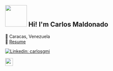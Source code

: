 <h2><img src="https://media.giphy.com/media/jUJhGiy5Hxn3Eo7us4/giphy.gif" width="70"> Hi! I'm Carlos Maldonado</h2>

📍 Caracas, Venezuela
<br>
📝 [Resume](https://drive.google.com/file/d/1XpAEPJp2abbtp9FuRjV-VEoO6lXRvNFE/view?usp=sharing)

[![Linkedin: carlosgmi](https://img.shields.io/badge/-carlosgmi-blue?style=flat-square&logo=Linkedin&logoColor=white&link=https://www.linkedin.com/in/carlosgmi/?locale=en_US)](https://www.linkedin.com/in/carlosgmi/?locale=en_US)

<img src="https://media.giphy.com/media/hvRJCLFzcasrR4ia7z/giphy.gif" width="25px">
